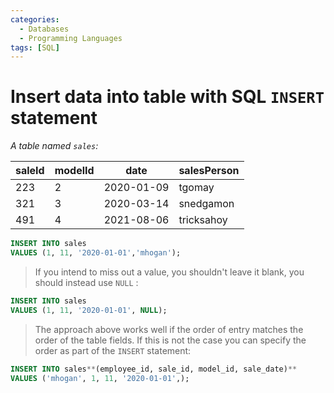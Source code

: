 ```yaml
---
categories:
  - Databases
  - Programming Languages
tags: [SQL]
---
```


# Insert data into table with SQL `INSERT` statement

_A table named `sales`:_

| saleId | modelId | date       | salesPerson |
| ------ | ------- | ---------- | ----------- |
| 223    | 2       | 2020-01-09 | tgomay      |
| 321    | 3       | 2020-03-14 | snedgamon   |
| 491    | 4       | 2021-08-06 | tricksahoy  |

```sql
INSERT INTO sales
VALUES (1, 11, '2020-01-01','mhogan');
```

> If you intend to miss out a value, you shouldn't leave it blank, you should instead use `NULL` :

```sql
INSERT INTO sales
VALUES (1, 11, '2020-01-01', NULL);
```

> The approach above works well if the order of entry matches the order of the table fields. If this is not the case you can specify the order as part of the `INSERT` statement:

```sql
INSERT INTO sales**(employee_id, sale_id, model_id, sale_date)**
VALUES ('mhogan', 1, 11, '2020-01-01',);
```

